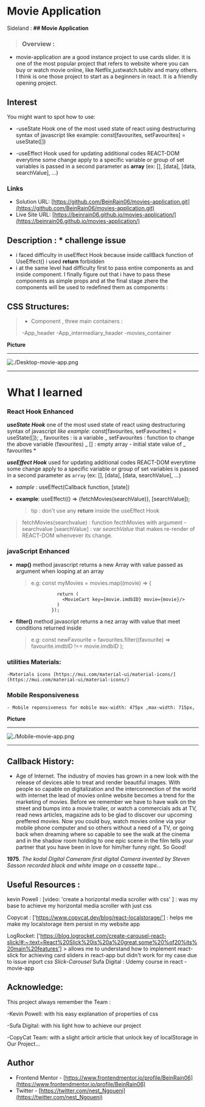 # Movie Application

Sideland : **## Movie Application**

> ### Overview :

- movie-application are a good instance project to use cards slider.
  it is one of the most popular project that refers to website where you can buy
  or watch movie online, like Netflix,justwatch.tubitv and many others. I think is one
  those project to start as a beginners in react. It is a friendly opening project.

## Interest

You might want to spot how to use:

- -useState Hook one of the most used state of react using destructuring syntax of javascript
  like example:
  const[favourites, setFavourites] = useState([])

- -useEffect Hook used for updating additional codes REACT-DOM everytime some change apply to a specific variable or group of
  set variables is passed in a second parameter as **array** (ex: [], [data], [data, searchValue], ...)

### Links

- Solution URL: [https://github.com/BeinRain06/movies-application.git](https://github.com/BeinRain06/movies-application.git)
- Live Site URL: [https://beinrain06.github.io/movies-application/](https://beinrain06.github.io/movies-application/)

## Description : \* challenge issue

- i faced difficulty in useEffect Hook because inside callBack function of UseEffect() i used **return** forbidden
- i at the same level had difficulty first to pass entire components as <FavouriteToAdd/> and <FavouriteToRemove/> inside <MovieBox/> component. I finally figure out that i have to pass these components as simple props and at the final stage zhere the components will be used to redefined them as components : <FavouriteComponent/>

## CSS Structures:

> - <App/> Component , three main containers :
>
> -App_header
> -App_intermediary_header
> -movies_container

**Picture**

---

![./Desktop-movie-app.png](./Desktop-movie-app.png)

---

# What I learned

### React Hook Enhanced

**_useState Hook_** one of the most used state of react using destructuring syntax of javascript
_like example_: const[favourites, setFavourites] = useState([]);
_ favourites : is a variable
_ setFavourites : function to change the above variable (favourites)
_ [] : empty array - initial state value of _ favourites \*

>

**_useEffect Hook_** used for updating additional codes REACT-DOM everytime some change apply to a specific variable or group of set variables is passed in a second parameter as `array` (ex: [], [data], [data, searchValue], ...)

- _sample_ : useEffect(Callback function, [state])

* **example**: useEffect(() => {fetchMovies(searchValue)}, [searchValue]);

  > tip : don't use any **return** inside the useEffect Hook

> fetchMovies(searchvalue) : function fecthMovies with argument -searchvalue
> [searchValue] : var _searchValue_ that makes re-render of REACT-DOM whenvever its change.

### javaScript Enhanced

- **map()** method javascript returns a new Array with value passed as argument when looping at an array

  > e.g: const myMovies = movies.map((movie) => {

                     return (
                       <MovieCart key={movie.imdbID} movie={movie}/>
                     )
                   });

- **filter()** method javascript returns a nez array with value that meet conditions returned inside
  > e.g: const newFavourite = favourites.filter((favourite) => favourite.imdbID !== movie.imdbID );

### utilities Materials:

    -Materials icons [https://mui.com/material-ui/material-icons/](https://mui.com/material-ui/material-icons/)

### Mobile Responsiveness

    - Mobile reponsiveness for mobile max-width: 475px ,max-width: 715px,

**Picture**

---

![./Mobile-movie-app.png](./Mobile-movie-app.png)

---

## Callback History:

- Age of Internet. The industry of movies has grown in a new look with the release of devices
  able to treat and render beautiful images. With people so capable on digitalization and the interconnection of the
  world with internet the lead of movies online website becomes a trend for the marketing of movies.
  Before we remember we have to have walk on the street and bumps into a movie trailer, or watch
  a commercials ads at TV, read news articles, magazine ads to be glad to discover our upcoming preffered movies.
  Now you could buy, watch movies online via your mobile phone computer and so others without a need of a TV,
  or going back when dreaming where so capable to see the walk at the cinema and in the shadow room holding to one epic
  scene in the film tells your partner that you have been in love for him/her funny right.
  So Good!

**1975**. _The kodal Digital Cameram first digital Camera invented
by Steven Sasson recorded
black and white image on a cassette tape..._

## Useful Resources :

kevin Powell : [video: 'create a horizontal media scroller with css' ] : was my base to achieve my horizontal media scroller with just css

Copycat : ['https://www.copycat.dev/blog/react-localstorage/'] : helps me make my localstorage item persist in my website app

LogRocket: ['https://blog.logrocket.com/create-carousel-react-slick/#:~:text=React%20Slick%20is%20a%20great,some%20%of20%its%20main%20features'] >
allows me to understand how to implement react-slick for achieving card sliders in react-app
but didn't work for my case due to issue inport _css Slick-Carousel_
Sufa Digital : Udemy course in react -movie-app

## Acknowledge:

This project always remember the Team :

-Kevin Powell: with his easy explanation of properties of css

-Sufa Digital: with his light how to achieve our project

-CopyCat Team: with a slight articlr article that unlock key of localStorage in Our Project...

## Author

- Frontend Mentor - [https://www.frontendmentor.io/profile/BeinRain06](https://www.frontendmentor.io/profile/BeinRain06)
- Twitter - [https://twitter.com/nest_Ngoueni](https://twitter.com/nest_Ngoueni)
